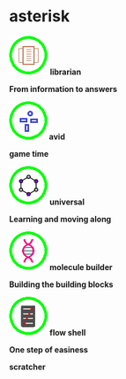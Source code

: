 # asterisk

<img src= "/img/kb_icon.png"/> <b> librarian <b/> <br>
<p>From information to answers</p>

<img src= "/img/avid_icon.png"/> <b> avid <b/> <br>
<p>game time</p>

<img src= "/img/a4u_icon.png"/> <b> universal <b/> <br>
<p>Learning and moving along </p>

<img src= "/img/mba_ico2.png"/> <b> molecule builder <b/> <br>
<p>Building the building blocks </p>

<img src= "/img/gpa_icon.png"/> <b> flow shell <b/> <br>
<p>One step of easiness </p>


<b>scratcher</b>


